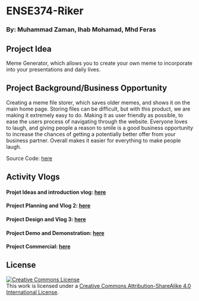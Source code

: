 # ENSE374-Riker

### By: Muhammad Zaman, Ihab Mohamad, Mhd Feras

## Project Idea

Meme Generator, which allows you to create your own meme to incorporate into your presentations and daily lives.

## Project Background/Business Opportunity 

Creating a meme file storer, which saves older memes, and shows it on the main home page. Storing files can be difficult, but with this product, we are making it extremely easy to do. Making it as user friendly as possible, to ease the users process of navigating through the website. Everyone loves to laugh, and giving people a reason to smile is a good business opportunity to increase the chances of getting a potentially better offer from your business partner. Overall makes it easier for everything to make people laugh.

Source Code:  [here](https://github.com/mtzamanpk/MemeStorage/tree/main/Project%20Storytelling/MemeStorageV1)

## Activity Vlogs

#### Projet Ideas and introduction vlog: [here](https://www.youtube.com/watch?v=bpiU_bggoWg)

#### Project Planning and Vlog 2: [here](https://www.youtube.com/watch?v=36pHBlYj-z8)

#### Project Design and Vlog 3: [here](https://youtu.be/xb24vg-OUY0)

#### Project Demo and Demonstration: [here](https://www.youtube.com/watch?v=AEYaOK7f8ck)

#### Project Commercial: [here](https://www.youtube.com/watch?v=vU6fr1Sme_0)

## License 
<a rel="license" href="http://creativecommons.org/licenses/by-sa/4.0/"><img alt="Creative Commons License" style="border-width:0" src="https://i.creativecommons.org/l/by-sa/4.0/88x31.png" /></a><br />This work is licensed under a <a rel="license" href="http://creativecommons.org/licenses/by-sa/4.0/">Creative Commons Attribution-ShareAlike 4.0 International License</a>.

